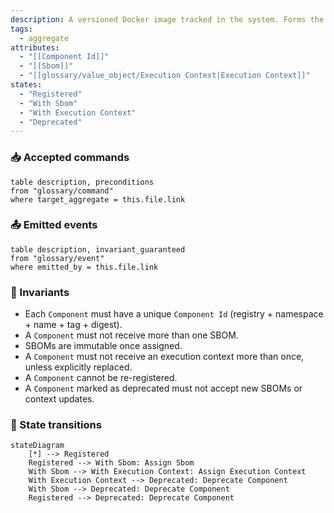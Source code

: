```yaml
---
description: A versioned Docker image tracked in the system. Forms the foundation for SBOM analysis and vulnerability detection.
tags:
  - aggregate
attributes:
  - "[[Component Id]]"
  - "[[Sbom]]"
  - "[[glossary/value_object/Execution Context|Execution Context]]"
states:
  - "Registered"
  - "With Sbom"
  - "With Execution Context"
  - "Deprecated"
---
```

### 📥 Accepted commands

```dataview
table description, preconditions
from "glossary/command"
where target_aggregate = this.file.link
```

### 📤 Emitted events

```dataview
table description, invariant_guaranteed
from "glossary/event"
where emitted_by = this.file.link
```

### 🔐 Invariants

- Each `Component` must have a unique `Component Id` (registry + namespace + name + tag + digest).
- A `Component` must not receive more than one SBOM.
- SBOMs are immutable once assigned.
- A `Component` must not receive an execution context more than once, unless explicitly replaced.
- A `Component` cannot be re-registered.
- A `Component` marked as deprecated must not accept new SBOMs or context updates.

### 🔁 State transitions

```mermaid
stateDiagram
    [*] --> Registered
    Registered --> With Sbom: Assign Sbom
    With Sbom --> With Execution Context: Assign Execution Context
    With Execution Context --> Deprecated: Deprecate Component
    With Sbom --> Deprecated: Deprecate Component
    Registered --> Deprecated: Deprecate Component
```
